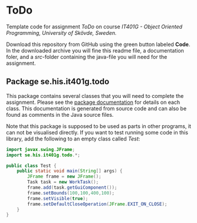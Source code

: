 # ToDo
Template code for assignment *ToDo* on course *IT401G - Object Oriented Programming, University of Skövde, Sweden.*

Download this repository from GitHub using the green button labeled **Code**. In the downloaded archive you will fine this readme file, a documentation foler, and a *src*-folder containing the java-file you will need for the assignment. 

## Package se.his.it401g.todo
This package contains several classes that you will need to complete the assignment. Please see the [package documentation](https://billingo.github.io/ToDo/) for details on each class. This documentation is generated from source code and can also be found as comments in the Java source files.

Note that this package is supposed to be used as parts in other programs, it can not be visualised directly. If you want to test running some code in this library, add the following to an empty class called *Test*:

```java
import javax.swing.JFrame;
import se.his.it401g.todo.*;

public class Test {
	public static void main(String[] args) {
		JFrame frame = new JFrame();
		Task task = new WorkTask();
		frame.add(task.getGuiComponent());
		frame.setBounds(100,100,400,100);
		frame.setVisible(true);
		frame.setDefaultCloseOperation(JFrame.EXIT_ON_CLOSE);
	}
}
```
